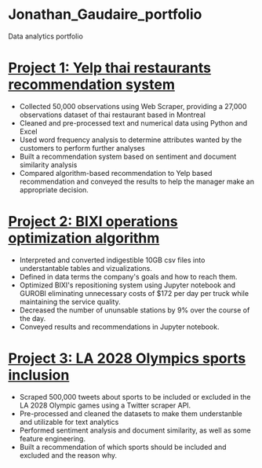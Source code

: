 # Jonathan_Gaudaire_portfolio
Data analytics portfolio

# [Project 1: Yelp thai restaurants recommendation system](https://github.com/JonathanGaudaire/thai-restaurant-recommendation-system-project)
- Collected 50,000 observations using Web Scraper, providing a 27,000 observations dataset of thai restaurant based in Montreal
- Cleaned and pre-processed text and numerical data using Python and Excel
- Used word frequency analysis to determine attributes wanted by the customers to perform further analyses
- Built a recommendation system based on sentiment and document similarity analysis
- Compared algorithm-based recommendation to Yelp based recommendation and conveyed the results to help the manager make an appropriate decision.

# [Project 2: BIXI operations optimization algorithm](https://github.com/JonathanGaudaire/BIXI-operation-optimization)
- Interpreted and converted indigestible 10GB csv files into understantable tables and vizualizations.
- Defined in data terms the company's goals and how to reach them.
- Optimized BIXI's repositioning system using Jupyter notebook and GUROBI eliminating unnecessary costs of $172 per day per truck while maintaining the service quality.
- Decreased the number of ununsable stations by 9% over the course of the day.
- Conveyed results and recommendations in Jupyter notebook.

# [Project 3: LA 2028 Olympics sports inclusion](https://github.com/JonathanGaudaire/LA-2028-sports-inclusion-project)
- Scraped 500,000 tweets about sports to be included or excluded in the LA 2028 Olympic games using a Twitter scraper API.
- Pre-processed and cleaned the datasets to make them understanble and utilizable for text analytics
- Performed sentiment analysis and document similarity, as well as some feature engineering.
- Built a recommendation of which sports should be included and excluded and the reason why.
